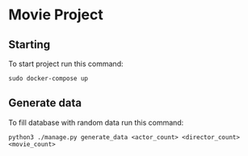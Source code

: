Movie Project
=======
## Starting
To start project run this command:
```
sudo docker-compose up
```
## Generate data
To fill database with random data run this command:
```
python3 ./manage.py generate_data <actor_count> <director_count> <movie_count>
```

